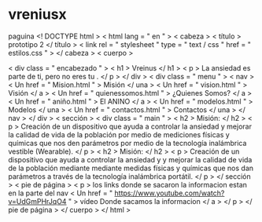 # vreniusx
paguina
<! DOCTYPE html >
< html  lang = " en " >
< cabeza >
< título > prototipo 2 </ título >
< link  rel = " stylesheet " type = " text / css " href = " estilos.css " >
</ cabeza >
< cuerpo >

< div  class = " encabezado " >
  < h1 > Vreinus </ h1 >
  < p > La ansiedad es parte de ti, pero no eres tu
. </ p >
</ div >
< div  class = " menu " >
< nav >
  < Un  href = " Mision.html " > Misión </ una >
  < Un  href = " vision.html " > Visión </ a >
 < Un  href = " quienessomos.html " > ¿Quienes Somos? </ a > 
 < Un  href = " aniño.html " > El ANINO </ a > 
  < Un  href = " modelos.html " > Modelos </ una > 
 < Un  href = " contactos.html " > Contactos </ una > 
</ nav >
</ div >
< sección >
< div  class = " main " >
    < h2 > Misión: </ h2 >
    < p > Creación de un dispositivo que ayuda a controlar la ansiedad
y mejorar la calidad de vida de la población por medio de 
mediciones físicas y químicas que nos den parámetros por medio de 
la tecnología inalámbrica vestible (Wearable).  </ p >
< h2 > Misión: </ h2 >
< p > Creación de un dispositivo que ayuda a controlar la ansiedad y
	y mejorar la calidad de vida de la población mediante 
	mediante medidas físicas y químicas que nos dan 
	parámetros a través de la tecnología inalámbrica portátil. </ p >
  </ sección >
< pie de página >
< p > los links donde se sacaron la informacion estan en la parte del nav
   < Un  href = " https://www.youtube.com/watch?v=UdGmPHrJqO4 " > vídeo Donde sacamos la informacion </ a > </ p >
</ pie de página >
</ cuerpo >
</ html > 
